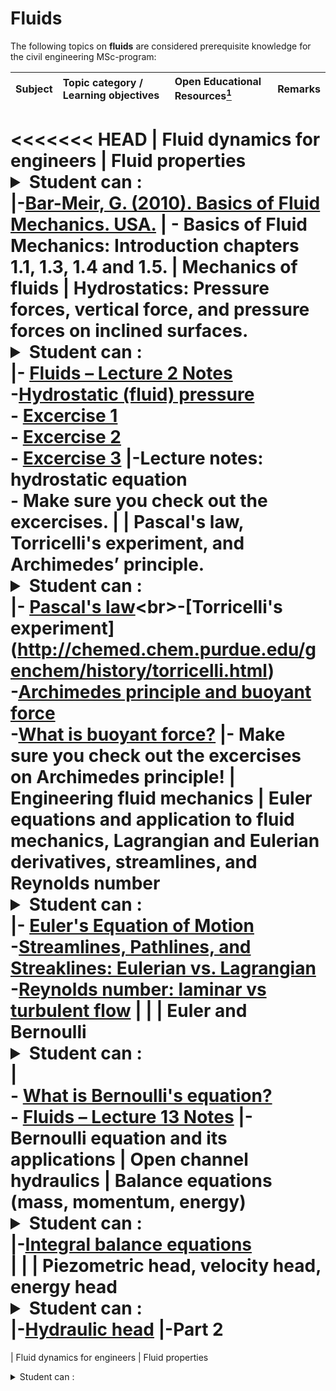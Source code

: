 # Fluids

The following topics on **fluids** are considered prerequisite knowledge for the civil engineering MSc-program:

|Subject|Topic category / Learning objectives   |Open Educational Resources[^1]|Remarks |
|:------|:-------------|:------------------|:---------------------------|
<<<<<<< HEAD
| Fluid dynamics for engineers      | Fluid properties<details><summary>Student can :</summary> <br>- Indicate how water differs from other (liquid) substances and how the liquid properties influence the flow, using dimensionless key figures</details>   |-[Bar-Meir, G. (2010). Basics of Fluid Mechanics. USA.](https://priodeep.weebly.com/uploads/6/5/4/9/65495087/[genick_bar%E2%80%93meir]_basics_of_fluid_mechanics_bookzz.org_.pdf)   | - Basics of Fluid Mechanics: Introduction chapters 1.1, 1.3, 1.4 and 1.5.
| Mechanics of fluids                     | Hydrostatics: Pressure forces, vertical force, and pressure forces on inclined surfaces. <details><summary>Student can :</summary> <br>- Make calculations of pressures, piezometric levels and horizontal and vertical forces on walls in a stationary fluid</details>                                                                                                            |- [Fluids – Lecture 2 Notes](https://ocw.mit.edu/courses/16-01-unified-engineering-i-ii-iii-iv-fall-2005-spring-2006/resources/f02_fall/)<br>-[Hydrostatic (fluid) pressure](https://www.youtube.com/watch?v=3MvRpp7WnK0)<br>- [Excercise 1](https://www.youtube.com/watch?v=Z5sUK5yhnUU)<br>- [Excercise 2](https://www.youtube.com/watch?v=iLUyhccW-Xs)<br>- [Excercise 3](https://www.youtube.com/watch?v=taEJ3vPEwMk)                                 |-Lecture notes: hydrostatic equation <br>- Make sure you check out the excercises.
|                     | Pascal's law, Torricelli's experiment, and Archimedes’ principle.<details><summary>Student can :</summary> <br>- Plan an engineering strategy for analysing geotechnical problems involving slope stability.</details       >                                                                                                     |- [Pascal's law](https://www.grc.nasa.gov/www/k-12/WindTunnel/Activities/Pascals_principle.html#:~:text=Pascal's%20law%20states%20that%20when,other%20point%20in%20the%20container.)<br>-[Torricelli's experiment](http://chemed.chem.purdue.edu/genchem/history/torricelli.html)<br>-[Archimedes principle and buoyant force](https://www.khanacademy.org/science/physics/fluids/buoyant-force-and-archimedes-principle/v/fluids-part-5)<br>-[What is buoyant force?](https://www.khanacademy.org/science/physics/fluids/buoyant-force-and-archimedes-principle/a/buoyant-force-and-archimedes-principle-article)                                 |- Make sure you check out the excercises on Archimedes principle!
| Engineering fluid mechanics                    | Euler equations and application to fluid mechanics, Lagrangian and Eulerian derivatives, streamlines, and Reynolds number  <details><summary>Student can :</summary> <br>- Understand and analyze the trajectory of a water particle, streamlines and streamtubes and also determine the spatial derivatives of these in a natural coordinate system and in a Cartesian coordinate system, <br>- Determine the relationship between pressure (differences) and speed (changes) of a water particle</details>                                                                                                            |- [Euler's Equation of Motion](https://www.youtube.com/watch?v=6YjGzIhoq2k&t=63s)<br>-[Streamlines, Pathlines, and Streaklines: Eulerian vs. Lagrangian](https://www.youtube.com/watch?v=AGve4RZ4zjw)<br>-[Reynolds number: laminar vs turbulent flow](https://www.youtube.com/watch?v=NenlNon6ODw)                                 |
|                    | Euler and Bernoulli<details><summary>Student can :</summary> <br>- Plan an engineering strategy for analysing geotechnical problems involving slope stability.</details>                                                                                                            |<br>- [What is Bernoulli's equation?](https://www.khanacademy.org/science/physics/fluids/fluid-dynamics/a/what-is-bernoullis-equation)<br>- [Fluids – Lecture 13 Notes](https://ocw.mit.edu/courses/16-01-unified-engineering-i-ii-iii-iv-fall-2005-spring-2006/resources/f13_fall/)                               |-Bernoulli equation and its applications
| Open channel hydraulics                    | Balance equations (mass, momentum, energy)<details><summary>Student can :</summary> <br>- Formulate elementary conservation laws for mass, energy and momentum for stationary flow in pipes and open waterways</details>                                                                                                            |-[Integral balance equations](https://research.engineering.nyu.edu/~rlevicky/Files/Other/Handout5_6333.pdf)<br>                                 |
|                    | Piezometric head, velocity head, energy head<details><summary>Student can :</summary> <br>- Plan an engineering strategy for analysing geotechnical problems involving slope stability.</details>                                                                                                           |-[Hydraulic head](https://www.youtube.com/watch?v=zXhqDc8Vves)                                 |-Part 2
=======
| Fluid dynamics for engineers      | Fluid properties<details><summary>Student can :</summary> <br>- Indicate how water differs from other (liquid) substances and how the liquid properties influence the flow, using dimensionless key figures</details   |-[Bar-Meir, G. (2010). Basics of Fluid Mechanics. USA.](https://priodeep.weebly.com/uploads/6/5/4/9/65495087/[genick_bar%E2%80%93meir]_basics_of_fluid_mechanics_bookzz.org_.pdf)   | - Basics of Fluid Mechanics: Introduction chapters 1.1, 1.3, 1.4 and 1.5.
| Mechanics of fluids                     | Hydrostatics: Pressure forces, vertical force, and pressure forces on inclined surfaces. <details><summary>Student can :</summary> <br>- Make calculations of pressures, piezometric levels and horizontal and vertical forces on walls in a stationary fluid </details                                                                                                            |- [Fluids – Lecture 2 Notes](https://ocw.mit.edu/courses/16-01-unified-engineering-i-ii-iii-iv-fall-2005-spring-2006/resources/f02_fall/)<br>-[Hydrostatic (fluid) pressure](https://www.youtube.com/watch?v=3MvRpp7WnK0)<br>- [Excercise 1](https://www.youtube.com/watch?v=Z5sUK5yhnUU)<br>- [Excercise 2](https://www.youtube.com/watch?v=iLUyhccW-Xs)<br>- [Excercise 3](https://www.youtube.com/watch?v=taEJ3vPEwMk)                                 |-Lecture notes: hydrostatic equation <br>- Make sure you check out the excercises.
|                     | Pascal's law, Torricelli's experiment, and Archimedes’ principle.<details><summary>Student can :</summary> <br>- Plan an engineering strategy for analysing geotechnical problems involving slope stability.</details                                                                                                            |- [Pascal's law](https://www.grc.nasa.gov/www/k-12/WindTunnel/Activities/Pascals_principle.html#:~:text=Pascal's%20law%20states%20that%20when,other%20point%20in%20the%20container.)<br>-[Torricelli's experiment](http://chemed.chem.purdue.edu/genchem/history/torricelli.html)<br>-[Archimedes principle and buoyant force](https://www.khanacademy.org/science/physics/fluids/buoyant-force-and-archimedes-principle/v/fluids-part-5)<br>-[What is buoyant force?](https://www.khanacademy.org/science/physics/fluids/buoyant-force-and-archimedes-principle/a/buoyant-force-and-archimedes-principle-article)                                 |- Make sure you check out the excercises on Archimedes principle!
| Engineering fluid mechanics                    | Euler equations and application to fluid mechanics, Lagrangian and Eulerian derivatives, streamlines, and Reynolds number  <details><summary>Student can :</summary> <br>- Understand and analyze the trajectory of a water particle, streamlines and streamtubes and also determine the spatial derivatives of these in a natural coordinate system and in a Cartesian coordinate system, <br>- Determine the relationship between pressure (differences) and speed (changes) of a water particle</details                                                                                                            |- [Euler's Equation of Motion](https://www.youtube.com/watch?v=6YjGzIhoq2k&t=63s)<br>-[Streamlines, Pathlines, and Streaklines: Eulerian vs. Lagrangian](https://www.youtube.com/watch?v=AGve4RZ4zjw)<br>-[Reynolds number: laminar vs turbulent flow](https://www.youtube.com/watch?v=NenlNon6ODw)                                 |
|                    | Euler and Bernoulli<details><summary>Student can :</summary> <br>- Plan an engineering strategy for analysing geotechnical problems involving slope stability.</details                                                                                                            |<br>- [What is Bernoulli's equation?](https://www.khanacademy.org/science/physics/fluids/fluid-dynamics/a/what-is-bernoullis-equation)<br>- [Fluids – Lecture 13 Notes](https://ocw.mit.edu/courses/16-01-unified-engineering-i-ii-iii-iv-fall-2005-spring-2006/resources/f13_fall/)                               |-Bernoulli equation and its applications
| Open channel hydraulics                    | Balance equations (mass, momentum, energy)<details><summary>Student can :</summary> <br>- Formulate elementary conservation laws for mass, energy and momentum for stationary flow in pipes and open waterways</details                                                                                                            |-[Integral balance equations](https://research.engineering.nyu.edu/~rlevicky/Files/Other/Handout5_6333.pdf)<br>                                 |
|                    | Piezometric head, velocity head, energy head<details><summary>Student can :</summary> <br>- Plan an engineering strategy for analysing geotechnical problems involving slope stability.</details                                                                                                           |-[Hydraulic head](https://www.youtube.com/watch?v=zXhqDc8Vves)                                 |-Part 2
>>>>>>> 282a3ea8268547df69d811c10330b1888dd0ebd2
| Open channel flow                   | Backwater physcis and backwater equation                                                                                                           |-[Backwater curve](https://www.youtube.com/watch?v=nqxfQCcfnR0)<br>- [Fluid Mechanics Course Reader](https://www.khanacademy.org/science/physics/fluids/fluid-dynamics/a/what-is-bernoullis-equation)                                 |-Reader: Chapter 7
|                    | Shallow water equations                                                                                                           |-[Shallow water equations](https://users.oden.utexas.edu/~arbogast/cam397/dawson_v2.pdf)                                 |
|                    | Wave classification                                                                                                           |-[Waves in fluids](https://web.mit.edu/hml/ncfmf/14WF.pdf)                                 |
|                    | Interaction with control structures                                                                                                           |                                 |
|                    | Flood wave propagation                                                                                                           |                                 |
|                    | Tidal propagation                                                                                                          |                                 |

[^1]: This is an experimental Jupyter Book, part of an educational research project, made by staff and MSc students of TU Delft. The first three columns with required prior knowledge were defined by the admission committee Civil Engineering. The final column with Open Educational Resources (OER) is experimental. This OER materials are provided as a service. Although we did our best to collect OER that reflect the required knowledge as good as possible, based on surveys among students and discussion with staff members, unfortunately we can not give a guarantee that the quality of all material is good. Suggestions are welcome via [email](mailto:h.r.schipper@tudelft.nl?subject=pre-for-cem-suggestions)